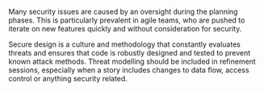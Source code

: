 Many security issues are caused by an oversight during the planning phases. This is particularly prevalent in agile teams, who are pushed to iterate on new features quickly and without consideration for security.

Secure design is a culture and methodology that constantly evaluates threats and ensures that code is robustly designed and tested to prevent known attack methods. Threat modelling should be included in refinement sessions, especially when a story includes changes to data flow, access control or anything security related.
